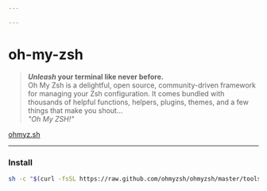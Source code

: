```yaml
---

---
```


# oh-my-zsh
> **_Unleash_ your terminal like never before.**  
Oh My Zsh is a delightful, open source, community-driven framework for managing your Zsh configuration. It comes bundled with thousands of helpful functions, helpers, plugins, themes, and a few things that make you shout...  
_"Oh My ZSH!"_

[ohmyz.sh](https://ohmyz.sh)

---
### Install
```zsh
sh -c "$(curl -fsSL https://raw.github.com/ohmyzsh/ohmyzsh/master/tools/install.sh)"
```
